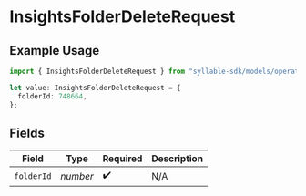 # InsightsFolderDeleteRequest

## Example Usage

```typescript
import { InsightsFolderDeleteRequest } from "syllable-sdk/models/operations";

let value: InsightsFolderDeleteRequest = {
  folderId: 748664,
};
```

## Fields

| Field              | Type               | Required           | Description        |
| ------------------ | ------------------ | ------------------ | ------------------ |
| `folderId`         | *number*           | :heavy_check_mark: | N/A                |
